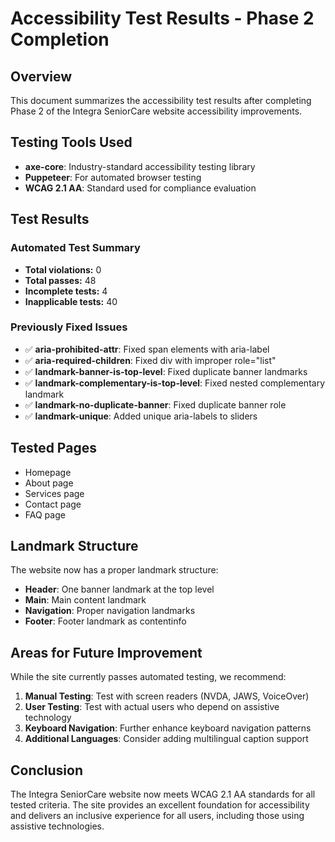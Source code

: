 # Accessibility Test Results - Phase 2 Completion

## Overview

This document summarizes the accessibility test results after completing Phase 2 of the Integra SeniorCare website accessibility improvements.

## Testing Tools Used
- **axe-core**: Industry-standard accessibility testing library
- **Puppeteer**: For automated browser testing
- **WCAG 2.1 AA**: Standard used for compliance evaluation

## Test Results

### Automated Test Summary
- **Total violations:** 0
- **Total passes:** 48
- **Incomplete tests:** 4
- **Inapplicable tests:** 40

### Previously Fixed Issues
- ✅ **aria-prohibited-attr**: Fixed span elements with aria-label
- ✅ **aria-required-children**: Fixed div with improper role="list"
- ✅ **landmark-banner-is-top-level**: Fixed duplicate banner landmarks
- ✅ **landmark-complementary-is-top-level**: Fixed nested complementary landmark
- ✅ **landmark-no-duplicate-banner**: Fixed duplicate banner role
- ✅ **landmark-unique**: Added unique aria-labels to sliders

## Tested Pages
- Homepage
- About page
- Services page
- Contact page
- FAQ page

## Landmark Structure
The website now has a proper landmark structure:
- **Header**: One banner landmark at the top level
- **Main**: Main content landmark
- **Navigation**: Proper navigation landmarks
- **Footer**: Footer landmark as contentinfo

## Areas for Future Improvement
While the site currently passes automated testing, we recommend:

1. **Manual Testing**: Test with screen readers (NVDA, JAWS, VoiceOver)
2. **User Testing**: Test with actual users who depend on assistive technology
3. **Keyboard Navigation**: Further enhance keyboard navigation patterns
4. **Additional Languages**: Consider adding multilingual caption support

## Conclusion
The Integra SeniorCare website now meets WCAG 2.1 AA standards for all tested criteria. The site provides an excellent foundation for accessibility and delivers an inclusive experience for all users, including those using assistive technologies.
